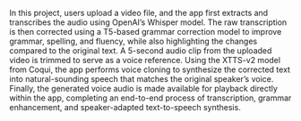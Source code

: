 In this project, users upload a video file, and the app first extracts and transcribes the audio using OpenAI’s Whisper model. The raw transcription is then corrected using a T5-based grammar correction model to improve grammar, spelling, and fluency, while also highlighting the changes compared to the original text. A 5-second audio clip from the uploaded video is trimmed to serve as a voice reference. Using the XTTS-v2 model from Coqui, the app performs voice cloning to synthesize the corrected text into natural-sounding speech that matches the original speaker’s voice. Finally, the generated voice audio is made available for playback directly within the app, completing an end-to-end process of transcription, grammar enhancement, and speaker-adapted text-to-speech synthesis.
